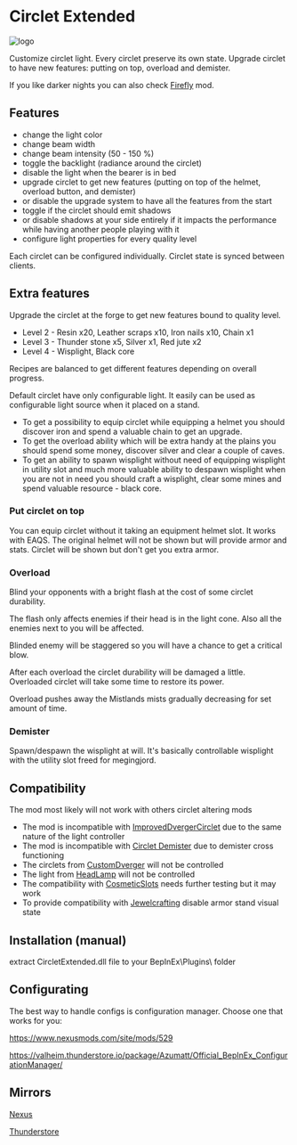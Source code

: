 # Circlet Extended
![logo](https://staticdelivery.nexusmods.com/mods/3667/images/2617/2617-1701650283-1050290249.png)

Customize circlet light. Every circlet preserve its own state. Upgrade circlet to have new features: putting on top, overload and demister.

If you like darker nights you can also check [Firefly](https://thunderstore.io/c/valheim/p/shudnal/Firefly/) mod.

## Features
* change the light color
* change beam width
* change beam intensity (50 - 150 %)
* toggle the backlight (radiance around the circlet)
* disable the light when the bearer is in bed
* upgrade circlet to get new features (putting on top of the helmet, overload button, and demister)
* or disable the upgrade system to have all the features from the start
* toggle if the circlet should emit shadows
* or disable shadows at your side entirely if it impacts the performance while having another people playing with it
* configure light properties for every quality level

Each circlet can be configured individually. Circlet state is synced between clients.

## Extra features
Upgrade the circlet at the forge to get new features bound to quality level.
* Level 2 - Resin x20, Leather scraps x10, Iron nails x10, Chain x1
* Level 3 - Thunder stone x5, Silver x1, Red jute x2
* Level 4 - Wisplight, Black core

Recipes are balanced to get different features depending on overall progress. 

Default circlet have only configurable light. It easily can be used as configurable light source when it placed on a stand.

* To get a possibility to equip circlet while equipping a helmet you should discover iron and spend a valuable chain to get an upgrade.
* To get the overload ability which will be extra handy at the plains you should spend some money, discover silver and clear a couple of caves.
* To get an ability to spawn wisplight without need of equipping wisplight in utility slot and much more valuable ability to despawn wisplight when you are not in need you should craft a wisplight, clear some mines and spend valuable resource - black core.

### Put circlet on top

You can equip circlet without it taking an equipment helmet slot. It works with EAQS. The original helmet will not be shown but will provide armor and stats. Circlet will be shown but don't get you extra armor.

### Overload
Blind your opponents with a bright flash at the cost of some circlet durability. 

The flash only affects enemies if their head is in the light cone. Also all the enemies next to you will be affected.

Blinded enemy will be staggered so you will have a chance to get a critical blow.

After each overload the circlet durability will be damaged a little. Overloaded circlet will take some time to restore its power.

Overload pushes away the Mistlands mists gradually decreasing for set amount of time.

### Demister

Spawn/despawn the wisplight at will. It's basically controllable wisplight with the utility slot freed for megingjord.

## Compatibility
The mod most likely will not work with others circlet altering mods
* The mod is incompatible with [ImprovedDvergerCirclet](https://valheim.thunderstore.io/package/RandyKnapp/ImprovedDvergerCirclet/) due to the same nature of the light controller
* The mod is incompatible with [Circlet Demister](https://valheim.thunderstore.io/package/Azumatt/Circlet_Demister/) due to demister cross functioning
* The circlets from [CustomDverger](https://valheim.thunderstore.io/package/OdinPlus/CustomDverger/) will not be controlled
* The light from [HeadLamp](https://valheim.thunderstore.io/package/Alpus/HeadLamp/) will not be controlled
* The compatibility with [CosmeticSlots](https://valheim.thunderstore.io/package/Frogger/CosmeticSlots/) needs further testing but it may work
* To provide compatibility with [Jewelcrafting](https://thunderstore.io/c/valheim/p/Smoothbrain/Jewelcrafting/) disable armor stand visual state

## Installation (manual)
extract CircletExtended.dll file to your BepInEx\Plugins\ folder

## Configurating
The best way to handle configs is configuration manager. Choose one that works for you:

https://www.nexusmods.com/site/mods/529

https://valheim.thunderstore.io/package/Azumatt/Official_BepInEx_ConfigurationManager/

## Mirrors
[Nexus](https://www.nexusmods.com/valheim/mods/2617)

[Thunderstore](https://valheim.thunderstore.io/package/shudnal/CircletExtended/)